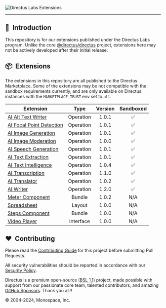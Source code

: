 ![Directus Labs Extensions](https://github.com/directus-labs/extensions/assets/1461554/aae72c6c-e47a-4a6f-968a-5cf1d6b5a73d)

---

## 🐰 &nbsp;Introduction

This repository is for our extensions published under the Directus Labs program. Unlike the core [@directus/directus](https://github.com/directus/directus) project, extensions here may not be actively developed after their initial release.

## 📦 &nbsp;Extensions

The extensions in this repository are all published to the Directus Marketplace. Some of the extensions may be not compatible with the sandbox requirements currently, and are only available on Directus instances with the `MARKETPLACE_TRUST` env set to `all`.

| Extension | Type | Version | Sandboxed |
| --------- | :--: | :-----: | :-------: |
| [AI Alt Text Writer](//github.com/directus-labs/extensions/tree/main/packages/ai-alt-text-writer) | Operation | 1.0.1 | ✅ |
| [AI Focal Point Detection](//github.com/directus-labs/extensions/tree/main/packages/ai-focal-point-detection-operation) | Operation | 1.0.1 | ✅ |
| [AI Image Generation](//github.com/directus-labs/extensions/tree/main/packages/ai-image-generation-operation) | Operation | 1.0.1 | ✅ |
| [AI Image Moderation](//github.com/directus-labs/extensions/tree/main/packages/ai-image-moderation-operation) | Operation | 1.0.0 | ✅ |
| [AI Speech Generation](//github.com/directus-labs/extensions/tree/main/packages/ai-speech-generation-operation) | Operation | 1.0.1 | ✅ |
| [AI Text Extraction](//github.com/directus-labs/extensions/tree/main/packages/ai-text-extraction-operation) | Operation | 1.0.1 | ✅ |
| [AI Text Intelligence](//github.com/directus-labs/extensions/tree/main/packages/ai-text-intelligence-operation) | Operation | 1.0.4 | ✅ |
| [AI Transcription](//github.com/directus-labs/extensions/tree/main/packages/ai-transcription-operation) | Operation | 1.1.0 | ✅ |
| [AI Translator](//github.com/directus-labs/extensions/tree/main/packages/ai-translator-operation) | Operation | 1.0.2 | ✅ |
| [AI Writer](//github.com/directus-labs/extensions/tree/main/packages/ai-writer-operation) | Operation | 1.2.0 | ✅ |
| [Meter Component](//github.com/directus-labs/extensions/tree/main/packages/meter-component) | Bundle | 1.0.2 | N/A |
| [Spreadsheet](//github.com/directus-labs/extensions/tree/main/packages/spreadsheet-layout) | Layout | 1.0.0 | N/A |
| [Steps Component](//github.com/directus-labs/extensions/tree/main/packages/steps-component) | Bundle | 1.0.0 | N/A |
| [Video Player](//github.com/directus-labs/extensions/tree/main/packages/video-interface) | Interface | 1.0.0 | N/A |

<!-- Tentatively Upcoming - no promises!

| [AI Research](//github.com/directus-labs/extensions/tree/main/packages/ai-research-interface) | Interface | Planned | N/A |
| [Conflict Monitor](//github.com/directus-labs/extensions/tree/main/packages/conflict-monitor) | Interface | Planned | N/A |

-->

## ❤️ &nbsp;Contributing

Please read the [Contributing Guide](https://github.com/directus-labs/extensions/blob/main/contributing.md) for this project before submitting Pull Requests.

All security vulnerabilities should be reported in accordance with our [Security Policy](https://docs.directus.io/contributing/introduction/#reporting-security-vulnerabilities).

Directus is a premium open-source ([BSL 1.1](https://github.com/directus/directus/blob/main/license)) project, made possible with support from our passionate core team, talented contributors, and amazing [GitHub Sponsors](https://github.com/sponsors/directus). Thank you all!!

© 2004-2024, Monospace, Inc.
